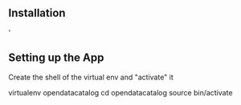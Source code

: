 ## Installation

'


## Setting up the App

Create the shell of the virtual env and "activate" it


virtualenv opendatacatalog
cd opendatacatalog
source bin/activate
